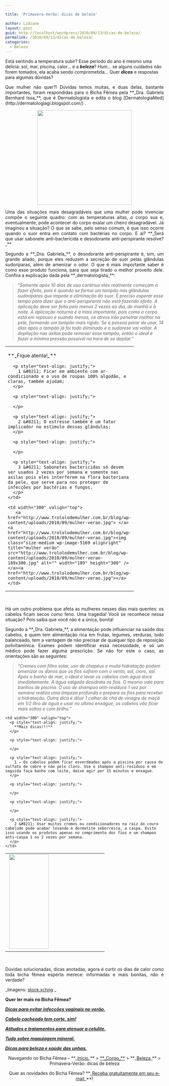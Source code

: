 ```yaml
---

title: 'Primavera-Verão: dicas de beleza'

author: Lidiane
layout: post
guid: http://localhost/wordpress/2010/09/13/dicas-de-beleza/
permalink: /2010/09/13/dicas-de-beleza/
categories:
  - Beleza
---
```

Está sentindo a temperatura subir? Esse período do ano é mesmo uma delícia: sol, mar, piscina, calor… e a **_beleza_**? _Hum_… se alguns cuidados não forem tomados, ela acaba sendo comprometida… Quer **_dicas_** e respostas para algumas dúvidas?

<p style="text-align: justify;">
  Que mulher não quer?! Dúvidas temos muitas, e duas delas, bastante importantes, foram respondidas para o Bicha Fêmea pela **_Dra. Gabriela Bernhard Issa_**, que é Dermatologista e edita o blog [DermatologiaMed](http://dermatologiagi.blogspot.com/) .
</p>

<!--more-->

<p style="text-align: center;">
  <a href="http://www.trololodemulher.com.br/blog/wp-content/uploads/2010/09/verao.jpg"><img class="size-medium wp-image-5170 aligncenter" title="verão" src="http://www.trololodemulher.com.br/blog/wp-content/uploads/2010/09/verao-300x300.jpg" alt="" width="300" height="300" /></a>
</p>

<p style="text-align: justify;">
  Uma das situações mais desagradáveis que uma mulher pode vivenciar compõe o seguinte quadro: com as temperaturas altas, o corpo sua e, eventualmente, pode acontecer do corpo exalar um cheiro desagradável. Já imaginou a situação? O que se sabe, pelo senso comum, é que isso ocorre quando o suor entra em contato com bactérias no corpo. E aí? **_Será que usar sabonete anti-bactericida e desodorante anti-perspirante resolve?_**
</p>

<p style="text-align: justify;">
  Segundo a **_Dra. Gabriela_**, o desodorante anti-perspirante é, sim, um grande aliado, porque eles reduzem a secreção de suor pelas glândulas sudoríparas, além de amenizar o odor. O que é mais importante saber é como esse produto funciona, para que seja tirado o melhor proveito dele. Confira a explicação dada pela **_dermatologista_**:
</p>

> “_Somente após 10 dias de uso contínuo eles realmente começam a fazer efeito, pois é quando se forma um tampão nas glândulas sudoríparas que impede a eliminação do suor. É preciso esperar esse tempo para dizer que o anti-perspirante não está fazendo efeito. A aplicação deve ser feita pelo menos 2 vezes ao dia, de manhã e à noite. A aplicação noturna é a mais importante, pois como o corpo está em repouso e suando menos, os ativos irão penetrar melhor na pele, formando um tampão mais rígido. Se a pessoa parar de usar, 14 dias após o tampão já foi todo eliminado e a sudorese vai voltar. A depilação nas axilas pode remover esse tampão, então o ideal é fazer a mínima pressão possível na hora de se depilar.”_

<table border="0" cellspacing="0" cellpadding="0" width="600">
  <tr>
    <td width="300" valign="top">
      <p style="text-align: justify;">
        **_Fique atenta!_**
      </p>
      
      <p style="text-align: justify;">
        1 &#8211; Ficar em ambiente com ar-condicionado e o uso de roupas 100% algodão, e claras, também ajudam;
      </p>
      
      <p style="text-align: justify;">
         
      </p>
      
      <p style="text-align: justify;">
        2 &#8211; O estresse também é um fator implicador no estímulo dessas glândulas;
      </p>
      
      <p style="text-align: justify;">
         
      </p>
      
      <p style="text-align: justify;">
        3 &#8211; Sabonetes bactericidas só devem ser usados 2 vezes por semana e somente nas axilas pois eles interferem na flora bacteriana da pele, que serve para nos proteger de infecções por bactérias e fungos.
      </p>
    </td>
    
    <td width="300" valign="top">
       <a href="http://www.trololodemulher.com.br/blog/wp-content/uploads/2010/09/mulher-verao.jpg"> </a><a href="http://www.trololodemulher.com.br/blog/wp-content/uploads/2010/09/mulher-verao.jpg"><img class="size-medium wp-image-5169 alignright" title="mulher verão" src="http://www.trololodemulher.com.br/blog/wp-content/uploads/2010/09/mulher-verao-189x300.jpg" alt="" width="189" height="300" /></a><a href="http://www.trololodemulher.com.br/blog/wp-content/uploads/2010/09/mulher-verao.jpg"></a> 
    </td>
  </tr>
</table>

<p style="text-align: justify;">
   
</p>

<p style="text-align: justify;">
  Há um outro problema que afeta as mulheres nesses dias mais quentes: os cabelos ficam secos como feno. Uma tragédia! Você se reconhece nessa situação? Pois saiba que você não é a única, bonita!
</p>

<p style="text-align: justify;">
  Segundo a **_Dra. Gabriela_**, a alimentação pode influenciar na saúde dos cabelos, e quem tem alimentação rica em frutas, legumes, verduras, tudo balanceado, tem a vantagem de não precisar de qualquer tipo de reposição polivitamínica. Exames podem identificar essa necessidade, e só um médico pode fazer alguma prescrição. Se não for este o caso, as orientações são as seguintes:
</p>

> _“Cremes com filtro solar, uso de chapéus e muita hidratação podem amenizar os danos que os fios sofrem com o vento, sol, cloro, sal. Após o banho de mar, o ideal é lavar os cabelos com água doce imediatamente. A água salgada desidrata os fios. O mesmo vale para banhos de piscina. O uso de shampoo anti-resíduos 1 vez por semana realiza uma limpeza profunda e prepara os fios para receber a hidratação. Outra dica é diluir 1 colher de chá de vinagre de maçã em 1/2 litro de água e usar no último enxágue, os cabelos vão ficar mais soltos e com brilho.”_

<table border="0" cellspacing="0" cellpadding="0" width="600">
  <tr>
    <td width="300" valign="top">
       <a href="http://www.trololodemulher.com.br/blog/wp-content/uploads/2010/09/cabelos-verao.jpg"><img class="alignnone size-medium wp-image-5168" title="KONICA MINOLTA DIGITAL CAMERA" src="http://www.trololodemulher.com.br/blog/wp-content/uploads/2010/09/cabelos-verao-126x300.jpg" alt="" width="126" height="300" /></a>
    </td>
    
    <td width="300" valign="top">
      <p style="text-align: justify;">
        **Mais dicas!!!**
      </p>
      
      <p style="text-align: justify;">
         
      </p>
      
      <p style="text-align: justify;">
        1 – Os cabelos podem ficar esverdeados após a piscina por causa do sulfato de cobre e não pelo cloro. Use o shampoo anti-resíduos e em seguida faça banho com leite, deixe agir por 15 minutos e enxague.
      </p>
      
      <p style="text-align: justify;">
         
      </p>
      
      <p style="text-align: justify;">
         
      </p>
      
      <p style="text-align: justify;">
        2 &#8211; Usar muitos cremes ou condicionadores na raiz do couro cabeludo pode acabar levando à dermatite seborreica, a caspa. Evite isso usando os produtos apenas no comprimento dos fios e um shampoo anti-caspa 1 ou 2 vezes por semana.
      </p>
    </td>
  </tr>
</table>

<p style="text-align: justify;">
   
</p>

<p style="text-align: justify;">
  Dúvidas solucionadas, dicas anotadas, agora é curtir os dias de calor como toda bicha fêmea esperta merece: informadas e mais bonitas, não é verdade?
</p>

_Imagens: [stock.xchng](http://www.sxc.hu/) _

**Quer ler mais no Bicha Fêmea?**

**_[Dicas para evitar infecções vaginais no verão.](http://www.trololodemulher.com.br/2010/03/19/infeccoes-vaginais/)_**

**_[Cabelo cacheado tem corte, sim!](http://www.trololodemulher.com.br/2010/02/23/cabelo-cacheado/)_**

**_[Atitudes e tratamentos para atenuar a celulite.](http://www.trololodemulher.com.br/2009/12/14/celulite/)_**

**_[Tudo sobre maquiagem mineral.](http://www.trololodemulher.com.br/2009/07/08/maquiagem-mineral/)_**

**_[Dicas para beleza e saúde das unhas.](http://www.trololodemulher.com.br/2009/04/14/unhas-dicas-cuidados/)_**

<p style="text-align: center;">
  Navegando no Bicha Fêmea – **_<a href="http://www.trololodemulher.com.br/">Início</a>_** > <a href="http://www.trololodemulher.com.br/corpo/">**_Corpo_**</a> > **_<a href="http://www.trololodemulher.com.br/category/do-corpo/beleza/">Beleza</a>_** > Primavera-Verão: dicas de beleza
</p>

<p style="text-align: center;">
  Quer as novidades do Bicha Fêmea? **_<a href="http://feedburner.google.com/fb/a/mailverify?uri=blogbichafemea&loc=pt_BR">Receba gratuitamente em seu e-mail</a>_**!
</p>